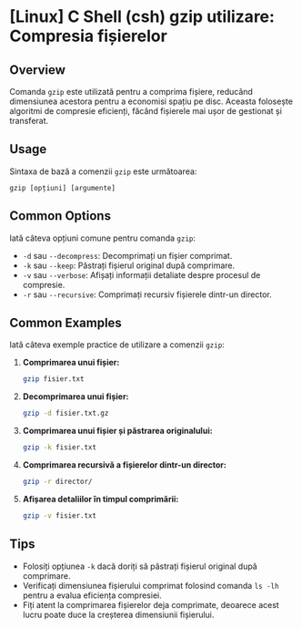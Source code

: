 # [Linux] C Shell (csh) gzip utilizare: Compresia fișierelor

## Overview
Comanda `gzip` este utilizată pentru a comprima fișiere, reducând dimensiunea acestora pentru a economisi spațiu pe disc. Aceasta folosește algoritmi de compresie eficienți, făcând fișierele mai ușor de gestionat și transferat.

## Usage
Sintaxa de bază a comenzii `gzip` este următoarea:

```
gzip [opțiuni] [argumente]
```

## Common Options
Iată câteva opțiuni comune pentru comanda `gzip`:

- `-d` sau `--decompress`: Decomprimați un fișier comprimat.
- `-k` sau `--keep`: Păstrați fișierul original după comprimare.
- `-v` sau `--verbose`: Afișați informații detaliate despre procesul de compresie.
- `-r` sau `--recursive`: Comprimați recursiv fișierele dintr-un director.

## Common Examples
Iată câteva exemple practice de utilizare a comenzii `gzip`:

1. **Comprimarea unui fișier:**
   ```bash
   gzip fisier.txt
   ```

2. **Decomprimarea unui fișier:**
   ```bash
   gzip -d fisier.txt.gz
   ```

3. **Comprimarea unui fișier și păstrarea originalului:**
   ```bash
   gzip -k fisier.txt
   ```

4. **Comprimarea recursivă a fișierelor dintr-un director:**
   ```bash
   gzip -r director/
   ```

5. **Afișarea detaliilor în timpul comprimării:**
   ```bash
   gzip -v fisier.txt
   ```

## Tips
- Folosiți opțiunea `-k` dacă doriți să păstrați fișierul original după comprimare.
- Verificați dimensiunea fișierului comprimat folosind comanda `ls -lh` pentru a evalua eficiența compresiei.
- Fiți atent la comprimarea fișierelor deja comprimate, deoarece acest lucru poate duce la creșterea dimensiunii fișierului.
